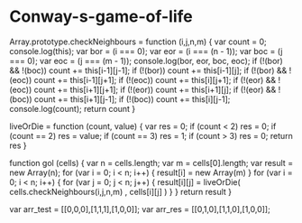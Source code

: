 # Conway-s-game-of-life
Array.prototype.checkNeighbours = function (i,j,n,m) {
	var count = 0;
	console.log(this);
	var bor = (i === 0);
	var eor = (i === (n - 1));
	var boc = (j === 0);
	var eoc = (j === (m - 1));
	console.log(bor, eor, boc, eoc);
	if (!(bor) && !(boc)) count += this[i-1][j-1];
	if (!(bor)) count += this[i-1][j];
	if (!(bor) && !(eoc)) count += this[i-1][j+1];
	if (!(eoc)) count += this[i][j+1];
	if (!(eor) && !(eoc)) count += this[i+1][j+1];
	if (!(eor)) count += this[i+1][j];
	if (!(eor) && !(boc)) count += this[i+1][j-1];
	if (!(boc)) count += this[i][j-1];
	console.log(count);
	return count
}

liveOrDie = function (count, value) {
	var res = 0;
	if (count < 2) res = 0;
	if (count == 2) res = value;
	if (count == 3) res = 1;
	if (count > 3) res = 0;
	return res
}

function gol (cells) {
	var n = cells.length;
	var m = cells[0].length;
	var result = new Array(n);
	for (var i = 0; i < n; i++) {
		result[i] = new Array(m)
	}
	for (var i = 0; i < n; i++) {
		for (var j = 0; j < n; j++) {
			result[i][j] = liveOrDie( cells.checkNeighbours(i,j,n,m) , cells[i][j] )
		}
	}
	return result
}

var arr_test = [[0,0,0],[1,1,1],[1,0,0]];
var arr_res  = [[0,1,0],[1,1,0],[1,0,0]];
